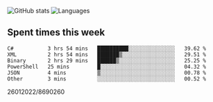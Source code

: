 ![GitHub stats](https://github-readme-stats.vercel.app/api?username=emipa606&theme=github_dark&show_icons=true) 
![Languages](https://github-readme-stats.vercel.app/api/top-langs/?username=emipa606&theme=github_dark&layout=compact)

## Spent times this week
<!--START_SECTION:waka-->

```text
C#           3 hrs 54 mins   ██████████░░░░░░░░░░░░░░░   39.62 %
XML          2 hrs 54 mins   ███████▒░░░░░░░░░░░░░░░░░   29.51 %
Binary       2 hrs 29 mins   ██████▒░░░░░░░░░░░░░░░░░░   25.25 %
PowerShell   25 mins         █░░░░░░░░░░░░░░░░░░░░░░░░   04.32 %
JSON         4 mins          ▒░░░░░░░░░░░░░░░░░░░░░░░░   00.78 %
Other        3 mins          ░░░░░░░░░░░░░░░░░░░░░░░░░   00.52 %
```

<!--END_SECTION:waka-->


26012022/8690260
